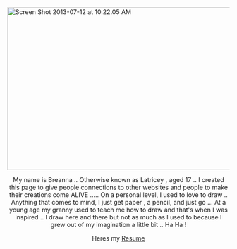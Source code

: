 <!DOCTYPE html>

<html>
	<a href="http://www.flickr.com/photos/98783440@N04/9270775296/" title="Screen Shot 2013-07-12 at 10.22.05 AM by breanna.lbrown, on Flickr"><img src="http://farm4.staticflickr.com/3817/9270775296_25959845c3.jpg" width="800" height="370" alt="Screen Shot 2013-07-12 at 10.22.05 AM"></a>
	
<body>
	<p><title>About Me</title></p>
<center> My name is Breanna .. Otherwise known as Latricey , aged 17 .. I created this page to give people connections to other websites and people to make their creations come ALIVE ..... On a personal level, I used to love to draw .. Anything that comes to mind, I just get paper , a pencil, and just go ... At a young age my granny used to teach me how to draw and that's when I was inspired .. I draw here and there but not as much as I used to because I grew out of my imagination a little bit .. Ha Ha !

<p>
	Heres my <a href="https://docs.google.com/document/d/1G7FSEzvCDl9ch3EMHrr3gk4BKPDPxImKMgcO3wMWhEk/edit?usp=sharing">Resume</a>





</body>
</html>
